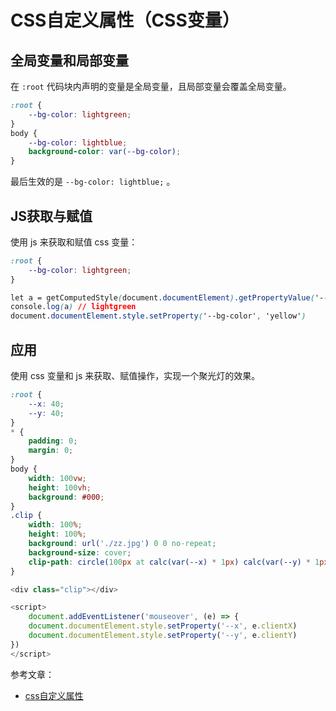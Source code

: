 # CSS自定义属性（CSS变量）

## 全局变量和局部变量

在 `:root` 代码块内声明的变量是全局变量，且局部变量会覆盖全局变量。

``` css
:root {
    --bg-color: lightgreen;
}
body {
    --bg-color: lightblue;
    background-color: var(--bg-color);
}
```

最后生效的是 `--bg-color: lightblue;` 。

## JS获取与赋值

使用 js 来获取和赋值 css 变量：

```css
:root {
	--bg-color: lightgreen;
}

let a = getComputedStyle(document.documentElement).getPropertyValue('--bg-color')
console.log(a) // lightgreen
document.documentElement.style.setProperty('--bg-color', 'yellow')
```

## 应用

使用 css 变量和 js 来获取、赋值操作，实现一个聚光灯的效果。

```css
:root {
    --x: 40;
    --y: 40;
}
* {
    padding: 0;
    margin: 0;
}
body {
    width: 100vw;
    height: 100vh;
    background: #000;
}
.clip {
    width: 100%;
    height: 100%;
    background: url('./zz.jpg') 0 0 no-repeat;
    background-size: cover;
    clip-path: circle(100px at calc(var(--x) * 1px) calc(var(--y) * 1px));
}
```

```js
<div class="clip"></div>

<script>
    document.addEventListener('mouseover', (e) => {
    document.documentElement.style.setProperty('--x', e.clientX)
    document.documentElement.style.setProperty('--y', e.clientY)
})
</script>
```

参考文章：

* [css自定义属性](https://www.cnblogs.com/cangqinglang/p/11384703.html)
